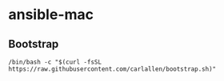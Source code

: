 # ansible-mac

## Bootstrap
`/bin/bash -c "$(curl -fsSL https://raw.githubusercontent.com/carlallen/bootstrap.sh)"`
